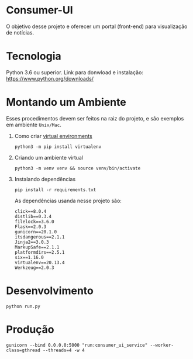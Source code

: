 # Consumer-UI
O objetivo desse projeto e oferecer um portal (front-end) para visualização de notícias.

# Tecnologia
Python 3.6 ou superior. Link para donwload e instalação: https://www.python.org/downloads/

# Montando um Ambiente
Esses procedimentos devem ser feitos na raiz do projeto, e são exemplos em ambiente `Unix/Mac`.
1. Como criar [virtual environments](https://docs.python.org/3/library/venv.html)  
    ```
    python3 -m pip install virtualenv
    ```
2. Criando um ambiente virtual   
    ```
    python3 -m venv venv && source venv/bin/activate
    ```
3. Instalando dependências
    ```
    pip install -r requirements.txt
    ```
    As dependências usanda nesse projeto são:
    ```
    click==8.0.4
    distlib==0.3.4
    filelock==3.6.0
    Flask==2.0.3
    gunicorn==20.1.0
    itsdangerous==2.1.1
    Jinja2==3.0.3
    MarkupSafe==2.1.1
    platformdirs==2.5.1
    six==1.16.0
    virtualenv==20.13.4
    Werkzeug==2.0.3
    ```

# Desenvolvimento
```
python run.py
```

# Produção
```
gunicorn --bind 0.0.0.0:5000 "run:consumer_ui_service" --worker-class=gthread --threads=4 -w 4
```
